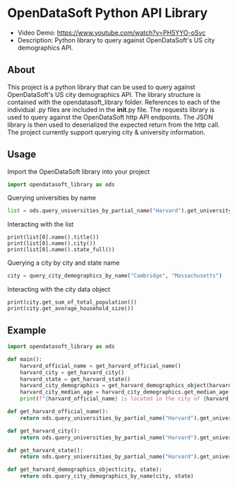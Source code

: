 # OpenDataSoft Python API Library
- Video Demo: https://www.youtube.com/watch?v=PH5YYO-oSvc
- Description: Python library to query against OpenDataSoft's US city demographics API.

## About

This project is a python library that can be used to query against OpenDataSoft's US city demographics API. The library structure is contained with the opendatasoft_library folder. References to each of the individual .py files are included in the __init__.py file. The requests library is used to query against the OpenDataSoft http API endpoints. The JSON library is then used to deserialized the expected return from the http call. The project currently support querying city & university information.

## Usage

Import the OpenDataSoft library into your project

```py
import opendatasoft_library as ods
```

Querying universities by name
```py
list = ods.query_universities_by_partial_name("Harvard").get_university_object_list()
```

Interacting with the list
```
print(list[0].name().title())
print(list[0].name().city())
print(list[0].name().state_full())
```

Querying a city by city and state name
```py
city = query_city_demographics_by_name("Cambridge", "Massachusetts")
```

Interacting with the city data object
```
print(city.get_sum_of_total_population())
print(city.get_average_household_size())
```

## Example

```py
import opendatasoft_library as ods

def main():
    harvard_official_name = get_harvard_official_name()
    harvard_city = get_harvard_city()
    harvard_state = get_harvard_state()
    harvard_city_demographics = get_harvard_demographics_object(harvard_city, harvard_state)
    harvard_city_median_age = harvard_city_demographics.get_median_age()
    print(f"{harvard_official_name} is located in the city of {harvard_city} which has a median age of {harvard_city_median_age}.")

def get_harvard_official_name():
    return ods.query_universities_by_partial_name("Harvard").get_university_object_list()[0].name().title()

def get_harvard_city():
    return ods.query_universities_by_partial_name("Harvard").get_university_object_list()[0].city().title()

def get_harvard_state():
    return ods.query_universities_by_partial_name("Harvard").get_university_object_list()[0].state_full()

def get_harvard_demographics_object(city, state):
    return ods.query_city_demographics_by_name(city, state)
```